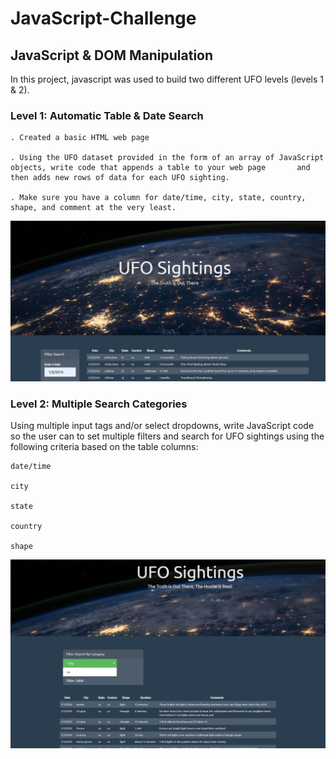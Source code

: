 # JavaScript-Challenge
## JavaScript & DOM Manipulation

In this project, javascript was used to build two different UFO levels (levels 1 & 2).
### Level 1: Automatic Table & Date Search
	. Created a basic HTML web page

	. Using the UFO dataset provided in the form of an array of JavaScript objects, write code that appends a table to your web page 	   and then adds new rows of data for each UFO sighting.

	. Make sure you have a column for date/time, city, state, country, shape, and comment at the very least.
	
![](https://github.com/ojndebbio/JavaScript-Challenge/blob/master/UFO-Level-1/Level-1.PNG)

### Level 2: Multiple Search Categories

Using multiple input tags and/or select dropdowns, write JavaScript code so the user can to set multiple filters and search for UFO sightings using the following criteria based on the table columns:

	date/time
	
	city
	
	state
	
	country
	
	shape
	
	
![](https://github.com/ojndebbio/JavaScript-Challenge/blob/master/UFO-Level-2/Level-2.PNG)


